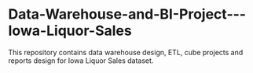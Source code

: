 # Data-Warehouse-and-BI-Project---Iowa-Liquor-Sales
This repository contains data warehouse design, ETL, cube projects and reports design for Iowa Liquor Sales dataset.
